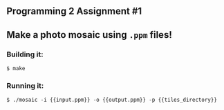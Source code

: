 ## Programming 2 Assignment #1

## Make a photo mosaic using `.ppm` files!

### Building it:
```console
$ make
```

### Running it:
```console
$ ./mosaic -i {{input.ppm}} -o {{output.ppm}} -p {{tiles_directory}}
```
